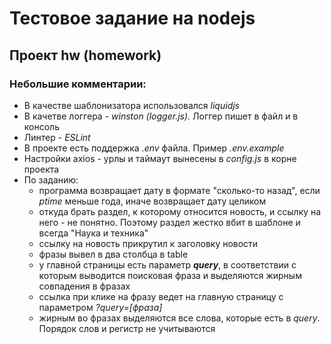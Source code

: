 # Тестовое задание на nodejs

## Проект hw (homework)

### Небольшие комментарии:

- В качестве шаблонизатора использовался *liquidjs*
- В качетве логгера - *winston (logger.js)*. Логгер пишет в файл и в консоль
- Линтер - *ESLint*
- В проекте есть поддержка *.env* файла. Пример *.env.example*
- Настройки axios - урлы и таймаут вынесены в *config.js* в корне проекта
- По заданию:
  - программа возвращает дату в формате "сколько-то назад", если *ptime* меньше года, иначе возвращает дату целиком
  - откуда брать раздел, к которому относится новость, и ссылку на него - не понятно. Поэтому раздел жестко вбит в шаблоне и всегда "Наука и техника"
  - ссылку на новость прикрутил к заголовку новости
  - фразы вывел в два столбца в table
  - у главной страницы есть параметр ***query***, в соответствии с которым выводится поисковая фраза и выделяются жирным совпадения в фразах
  - ссылка при клике на фразу ведет на главную страницу с параметром *?query=\[фраза\]*
  - жирным во фразах выделяются все слова, которые есть в *query*. Порядок слов и регистр не учитываются
